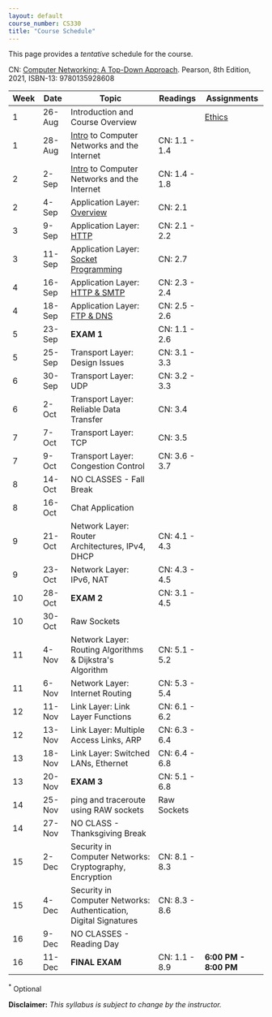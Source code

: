 ```yaml
---
layout: default
course_number: CS330
title: "Course Schedule"
---
```


This page provides a *tentative* schedule for the course.

CN: [Computer Networking: A Top-Down Approach](https://www.pearson.com/us/higher-education/program/Kurose-Pearson-e-Text-Computer-Networking-Access-Card-8th-Edition/PGM2877610.html). Pearson, 8th Edition, 2021, ISBN-13: 9780135928608

| Week | Date   | Topic                                                               | Readings      | Assignments                          |
| ---- | ------ | ------------------------------------------------------------------- | ------------- | ------------------------------------ |
| 1    | 26-Aug | Introduction and Course Overview                                    |               | [Ethics](../assignments/ethics.html) |
| 1    | 28-Aug | [Intro](slides/chapter_1.pdf) to Computer Networks and the Internet | CN: 1.1 - 1.4 |                                      |
| 2    | 2-Sep  | [Intro](slides/chapter_1.pdf) to Computer Networks and the Internet | CN: 1.4 - 1.8 |                                      |
| 2    | 4-Sep  | Application Layer: [Overview](slides/chapter_2.pdf)                 | CN: 2.1       |                                      |
| 3    | 9-Sep  | Application Layer: [HTTP](slides/chapter_2.pdf)                     | CN: 2.1 - 2.2 |                                      |
| 3    | 11-Sep | Application Layer: [Socket Programming](slides/chapter_2.pdf)       | CN: 2.7       |                                      |
| 4    | 16-Sep | Application Layer: [HTTP & SMTP](slides/chapter_2.pdf)              | CN: 2.3 - 2.4 |                                      |
| 4    | 18-Sep | Application Layer: [FTP & DNS](slides/chapter_2.pdf)                | CN: 2.5 - 2.6 |                                      |
| 5    | 23-Sep | **EXAM 1**                                                          | CN: 1.1 - 2.6 |                                      |
| 5    | 25-Sep | Transport Layer: Design Issues                                      | CN: 3.1 - 3.3 |                                      |
| 6    | 30-Sep | Transport Layer: UDP                                                | CN: 3.2 - 3.3 |                                      |
| 6    | 2-Oct  | Transport Layer: Reliable Data Transfer                             | CN: 3.4       |                                      |
| 7    | 7-Oct  | Transport Layer: TCP                                                | CN: 3.5       |                                      |
| 7    | 9-Oct  | Transport Layer: Congestion Control                                 | CN: 3.6 - 3.7 |                                      |
| 8    | 14-Oct | NO CLASSES - Fall Break                                             |               |                                      |
| 8    | 16-Oct | Chat Application                                                    |               |                                      |
| 9    | 21-Oct | Network Layer: Router Architectures, IPv4, DHCP                     | CN: 4.1 - 4.3 |                                      |
| 9    | 23-Oct | Network Layer: IPv6, NAT                                            | CN: 4.3 - 4.5 |                                      |
| 10   | 28-Oct | **EXAM 2**                                                          | CN: 3.1 - 4.5 |                                      |
| 10   | 30-Oct | Raw Sockets                                                         |               |                                      |
| 11   | 4-Nov  | Network Layer: Routing Algorithms & Dijkstra's Algorithm            | CN: 5.1 - 5.2 |                                      |
| 11   | 6-Nov  | Network Layer: Internet Routing                                     | CN: 5.3 - 5.4 |                                      |
| 12   | 11-Nov | Link Layer: Link Layer Functions                                    | CN: 6.1 - 6.2 |                                      |
| 12   | 13-Nov | Link Layer: Multiple Access Links, ARP                              | CN: 6.3 - 6.4 |                                      |
| 13   | 18-Nov | Link Layer: Switched LANs, Ethernet                                 | CN: 6.4 - 6.8 |                                      |
| 13   | 20-Nov | **EXAM 3**                                                          | CN: 5.1 - 6.8 |                                      |
| 14   | 25-Nov | ping and traceroute using RAW sockets                               | Raw Sockets   |                                      |
| 14   | 27-Nov | NO CLASS - Thanksgiving Break                                       |               |                                      |
| 15   | 2-Dec  | Security in Computer Networks: Cryptography, Encryption             | CN: 8.1 - 8.3 |                                      |
| 15   | 4-Dec  | Security in Computer Networks: Authentication, Digital Signatures   | CN: 8.3 - 8.6 |                                      |
| 16   | 9-Dec  | NO CLASSES - Reading Day                                            |               |                                      |
| 16   | 11-Dec | **FINAL EXAM**                                                      | CN: 1.1 - 8.9 | **6:00 PM - 8:00 PM**                |

<sup>*</sup> Optional

**Disclaimer:** *This syllabus is subject to change by the instructor.*
